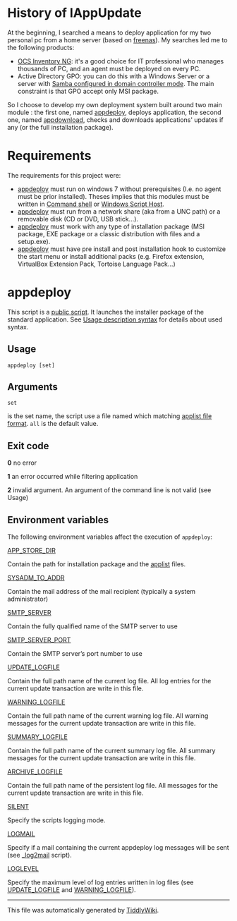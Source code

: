 # History of lAppUpdate

At the beginning, I searched a means to deploy application for my two personal
pc from a home server (based on [freenas][1]). My searches led me to the
following products:

  * [OCS Inventory NG][2]: it's a good choice for IT professional who manages thousands of PC, and an agent must be deployed on every PC.
  * Active Directory GPO: you can do this with a Windows Server or a server with [Samba configured in domain controller mode][3]. The main constraint is that GPO accept only MSI package.

So I choose to develop my own deployment system built around two main module :
the first one, named [appdeploy][4], deploys application, the second one,
named [appdownload][5], checks and downloads applications' updates if any (or
the full installation package).

# Requirements

The requirements for this project were:

  * [appdeploy][4] must run on windows 7 without prerequisites (I.e. no agent must be prior installed). Theses implies that this modules must be written in [Command shell][6] or [Windows Script Host][7].
  * [appdeploy][4] must run from a network share (aka from a UNC path) or a removable disk (CD or DVD, USB stick...).
  * [appdeploy][4] must work with any type of installation package (MSI package, EXE package or a classic distribution with files and a setup.exe).
  * [appdeploy][4] must have pre install and post installation hook to customize the start menu or install additional packs (e.g. Firefox extension, VirtualBox Extension Pack, Tortoise Language Pack...)

# appdeploy

This script is a [public script][8]. It launches the installer package of the
standard application. See [Usage description syntax][9] for details about used
syntax.

## Usage

`appdeploy [set]`

## Arguments

`set`

is the set name, the script use a file named which matching [applist file
format][10]. `all` is the default value.

## Exit code

**0**
no error

**1**
an error occurred while filtering application

**2**
invalid argument. An argument of the command line is not valid (see Usage)

## Environment variables

The following environment variables affect the execution of `appdeploy`:

[APP_STORE_DIR][11]

Contain the path for installation package and the [applist][10] files.

[SYSADM_TO_ADDR][12]

Contain the mail address of the mail recipient (typically a system
administrator)

[SMTP_SERVER][13]

Contain the fully qualified name of the SMTP server to use

[SMTP_SERVER_PORT][14]

Contain the SMTP server’s port number to use

[UPDATE_LOGFILE][15]

Contain the full path name of the current log file. All log entries for the
current update transaction are write in this file.

[WARNING_LOGFILE][16]

Contain the full path name of the current warning log file. All warning
messages for the current update transaction are write in this file.

[SUMMARY_LOGFILE][17]

Contain the full path name of the current summary log file. All summary
messages for the current update transaction are write in this file.

[ARCHIVE_LOGFILE][18]

Contain the full path name of the persistent log file. All messages for the
current update transaction are write in this file.

[SILENT][19]

Specify the scripts logging mode.

[LOGMAIL][20]

Specify if a mail containing the current appdeploy log messages will be sent
(see [_log2mail][21] script).

[LOGLEVEL][22]

Specify the maximum level of log entries written in log files (see
[UPDATE_LOGFILE][15] and [WARNING_LOGFILE][16]).

* * *

This file was automatically generated by [TiddlyWiki][23].

   [1]: http://www.freenas.org/
   [2]: http://www.ocsinventory-ng.org/en/
   [3]: https://wiki.samba.org/index.php/Samba_AD_DC_HOWTO
   [4]: #appdeploy
   [5]: #appdownload
   [6]: https://technet.microsoft.com/en-us/library/cc754340.aspx#BKMK_OVR
   [7]: https://msdn.microsoft.com/library/d1wf56tt.aspx
   [8]: #Public%20script
   [9]: #Usage%20description%20syntax
   [10]: #applist
   [11]: #APP_STORE_DIR
   [12]: #SYSADM_TO_ADDR
   [13]: #SMTP_SERVER
   [14]: #SMTP_SERVER_PORT
   [15]: #UPDATE_LOGFILE
   [16]: #WARNING_LOGFILE
   [17]: #SUMMARY_LOGFILE
   [18]: #ARCHIVE_LOGFILE
   [19]: #SILENT
   [20]: #LOGMAIL
   [21]: #_log2mail
   [22]: #LOGLEVEL
   [23]: http://tiddlywiki.com/

